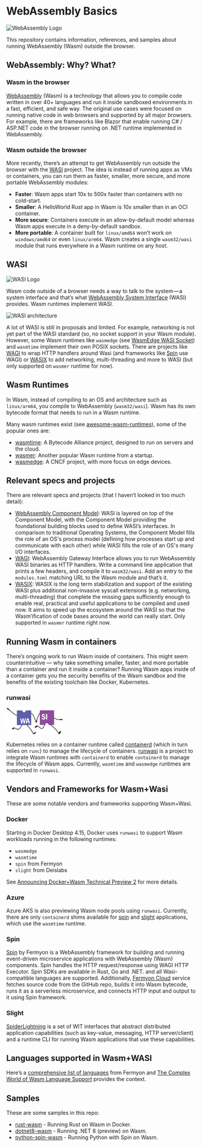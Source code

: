 # WebAssembly Basics

![WebAssembly Logo](https://avatars.githubusercontent.com/u/11578470?s=200&v=4)

This repository contains information, references, and samples about running
WebAssembly (Wasm) outside the browser.

## WebAssembly: Why? What?

### Wasm in the browser

[WebAssembly](https://webassembly.org/) (Wasm) is a technology that allows you
to compile code written in over 40+ languages and run it inside sandboxed
environments in a fast, efficient, and safe way. The original use cases were
focused on running native code in web browsers and supported by all major
browsers. For example, there are frameworks like Blazor that enable running C# /
ASP.NET code in the browser running on .NET runtime implemented in WebAssembly.

### Wasm outside the browser

More recently, there’s an attempt to get WebAssembly run outside the browser
with the [WASI](https://wasi.dev/) project. The idea is instead of running apps
as VMs or containers, you can run them as faster, smaller, more secure, and more
portable WebAssembly modules:

* **Faster**: Wasm apps start 10x to 500x faster than containers with no cold-start. 
* **Smaller**: A HelloWorld Rust app in Wasm is 10x smaller than in an OCI container.
* **More secure**: Containers execute in an allow-by-default model whereas Wasm apps execute in a deny-by-default sandbox.
* **More portable**: A container built for `linux/amd64` won’t work on
  `windows/amd64` or even `linux/arm64`. Wasm creates a single `wasm32/wasi`
  module that runs everywhere in a Wasm runtime on any host.

## WASI

<img src="https://wasi.dev/polyfill/WASI-small.png" alt="WASI Logo" width="30%" height="30%">

Wasm code outside of a browser needs a way to talk to the system — a system
interface and that’s what [WebAssembly System Interface](https://wasi.dev/)
(WASI) provides. Wasm runtimes implement WASI.

![WASI architecture](https://github.com/bytecodealliance/wasmtime/raw/main/docs/wasi-software-architecture.png)

A lot of WASI is still in proposals and limited. For example, networking is not
yet part of the WASI standard (so, no socket support in your Wasm module).
However, some Wasm runtimes like `wasmedge` (see [WasmEdge WASI
Socket](https://github.com/second-state/wasmedge_wasi_socket)) and `wasmtime`
implement their own POSIX sockets. There are projects like
[WAGI](https://github.com/deislabs/wagi) to wrap HTTP handlers around Wasi (and
frameworks like [Spin](https://spin.fermyon.dev/) use WAGI) or
[WASIX](https://wasix.org/) to add networking, multi-threading and more to WASI
(but only supported on `wasmer` runtime for now).

## Wasm Runtimes

In Wasm, instead of compiling to an OS and architecture such as `linux/arm64`,
you compile to WebAssembly (`wasm32/wasi`). Wasm has its own bytecode format
that needs to run in a Wasm runtime.

Many wasm runtimes exist (see
[awesome-wasm-runtimes](https://github.com/appcypher/awesome-wasm-runtimes)),
some of the popular ones are:

* [wasmtime](https://github.com/bytecodealliance/wasmtime): A Bytecode Alliance project, designed to run on servers and the cloud.
* [wasmer](https://wasmer.io/): Another popular Wasm runtime from a startup.
* [wasmedge](https://wasmedge.org/): A CNCF project, with more focus on edge
  devices.

## Relevant specs and projects

There are relevant specs and projects (that I haven’t looked in too much
detail):

* [WebAssembly Component Model](https://github.com/WebAssembly/component-model):
  WASI is layered on top of the Component Model, with the Component Model
  providing the foundational building blocks used to define WASI’s interfaces.
  In comparison to traditional Operating Systems, the Component Model fills the
  role of an OS's process model (defining how processes start up and communicate
  with each other) while WASI fills the role of an OS's many I/O interfaces.
* [WAGI](https://github.com/deislabs/wagi): WebAssembly Gateway Interface allows
  you to run WebAssembly WASI binaries as HTTP handlers. Write a command line
  application that prints a few headers, and compile it to `wasm32/wasi`. Add an
  entry to the `modules.toml` matching URL to the Wasm module and that’s it.
* [WASIX](https://wasix.org/): WASIX is the long term stabilization and support
  of the existing WASI plus additional non-invasive syscall extensions (e.g.
  networking, multi-threading) that complete the missing gaps sufficiently
  enough to enable real, practical and useful applications to be compiled and
  used now. It aims to speed up the ecosystem around the WASI so that the
  Wasm’ification of code bases around the world can really start. Only supported
  in `wasmer` runtime right now.

## Running Wasm in containers

There’s ongoing work to run Wasm inside of containers. This might seem
counterintuitive — why take something smaller, faster, and more portable than a
container and run it inside a container? Running Wasm apps inside of a container
gets you the security benefits of the Wasm sandbox and the benefits of the
existing toolchain like Docker, Kubernetes.

### runwasi

<img src="https://raw.githubusercontent.com/containerd/runwasi/main/art/logo/runwasi_icon1.svg" alt="Runwasi Logo" width="30%" height="30%">

Kubernetes relies on a container runtime called
[containerd](https://containerd.io/) (which in turn relies on `runc`) to manage
the lifecycle of containers. [runwasi](https://github.com/deislabs/runwasi) is a
project to integrate Wasm runtimes with `containerd` to enable `containerd` to
manage the lifecycle of Wasm apps. Currently, `wasmtime` and `wasmedge` runtimes
are supported in `runwasi`.

## Vendors and Frameworks for Wasm+Wasi

These are some notable vendors and frameworks supporting Wasm+Wasi. 

### Docker

Starting in Docker Desktop 4.15, Docker uses `runwasi` to support Wasm workloads running in the following runtimes:

* `wasmedge`
* `wasmtime`
* `spin` from Fermyon
* `slight` from Deislabs

See [Announcing Docker+Wasm Technical Preview 2](https://www.docker.com/blog/announcing-dockerwasm-technical-preview-2/) for more details.

### Azure

Azure AKS is also previewing Wasm node pools using `runwasi`. Currently, there are only `containerd` shims available for [spin](https://spin.fermyon.dev/) and [slight](https://github.com/deislabs/spiderlightning#spiderlightning-or-slight) applications, which use the `wasmtime` runtime.

### Spin

[Spin](https://spin.fermyon.dev/) by Fermyon is a WebAssembly framework for building and running event-driven microservice applications with WebAssembly (Wasm) components. Spin handles the HTTP request/response using WAGI HTTP Executor. Spin SDKs are available in Rust, Go and .NET. and all Wasi-compatible languages are supported. Additionally, [Fermyon Cloud](https://www.fermyon.com/cloud) service fetches source code from the GitHub repo, builds it into Wasm bytecode, runs it as a serverless microservice, and connects HTTP input and output to it using Spin framework. 

### Slight

[SpiderLightning](https://github.com/deislabs/spiderlightning#spiderlightning-or-slight) is a set of WIT interfaces that abstract distributed application capabilities (such as key-value, messaging, HTTP server/client) and a runtime CLI for running Wasm applications that use these capabilities.

## Languages supported in Wasm+WASI

Here’s a [comprehensive list of
languages](https://www.fermyon.com/wasm-languages/webassembly-language-support)
from Fermyon and [The Complex World of Wasm Language
Support](https://www.fermyon.com/blog/complex-world-of-wasm-language-support)
provides the context.

## Samples

These are some samples in this repo:

* [rust-wasm](./samples/rust-wasm/) - Running Rust on Wasm in Docker.
* [dotnet8-wasm](./samples/dotnet-wasm) - Running .NET 8 (preview) on Wasm.
* [python-spin-wasm](./samples/python-spin-wasm) - Running Python with Spin on Wasm.
